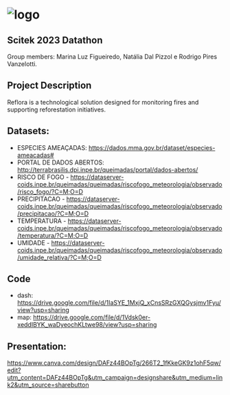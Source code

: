 # ![logo](https://github.com/nataliadpizzol/scitek-2023/assets/82891068/9513bd4d-55a4-406d-9789-5a504c4c357d)

## Scitek 2023 Datathon

Group members: Marina Luz Figueiredo, Natália Dal Pizzol e Rodrigo Pires Vanzelotti.

## Project Description

Reflora is a technological solution designed for monitoring fires and supporting reforestation initiatives.

## Datasets: 
- ESPECIES AMEAÇADAS: https://dados.mma.gov.br/dataset/especies-ameacadas#
- PORTAL DE DADOS ABERTOS: http://terrabrasilis.dpi.inpe.br/queimadas/portal/dados-abertos/
- RISCO DE FOGO - https://dataserver-coids.inpe.br/queimadas/queimadas/riscofogo_meteorologia/observado/risco_fogo/?C=M;O=D
- PRECIPITACAO  - https://dataserver-coids.inpe.br/queimadas/queimadas/riscofogo_meteorologia/observado/precipitacao/?C=M;O=D
- TEMPERATURA   - https://dataserver-coids.inpe.br/queimadas/queimadas/riscofogo_meteorologia/observado/temperatura/?C=M;O=D
- UMIDADE       - https://dataserver-coids.inpe.br/queimadas/queimadas/riscofogo_meteorologia/observado/umidade_relativa/?C=M;O=D

## Code
- dash: https://drive.google.com/file/d/1IaSYE_1MxjQ_xCnsSRzGXQGysjmv1Fyu/view?usp=sharing
- map: https://drive.google.com/file/d/1Vdsk0er-xeddIBYK_waDyeochKLtwe98/view?usp=sharing

## Presentation:
https://www.canva.com/design/DAFz44BOpTg/266T2_1fKkeGK9z1ohF5qw/edit?utm_content=DAFz44BOpTg&utm_campaign=designshare&utm_medium=link2&utm_source=sharebutton
